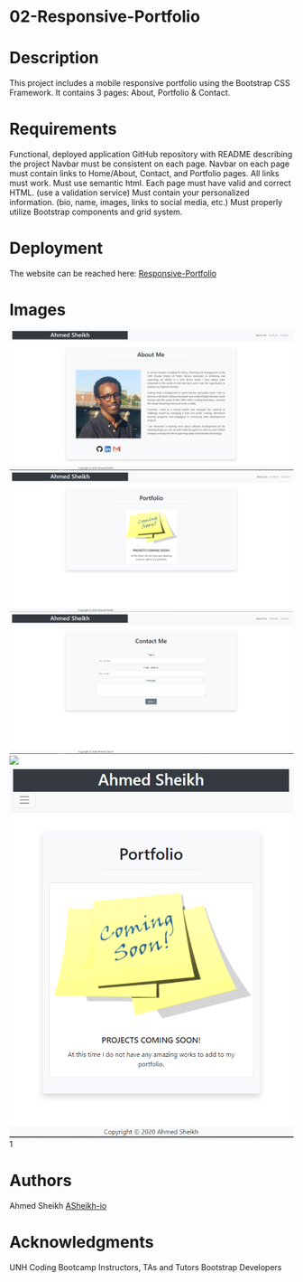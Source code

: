 # 02-Responsive-Portfolio

# Description
This project includes a mobile responsive portfolio using the Bootstrap CSS Framework. It contains 3 pages: About, Portfolio & Contact.

# Requirements
Functional, deployed application GitHub repository with README describing the project Navbar must be consistent on each page. Navbar on each page must contain links to Home/About, Contact, and Portfolio pages. All links must work. Must use semantic html. Each page must have valid and correct HTML. (use a validation service) Must contain your personalized information. (bio, name, images, links to social media, etc.) Must properly utilize Bootstrap components and grid system.

# Deployment
The website can be reached here: [Responsive-Portfolio](https://asheikh-io.github.io/02-Responsive-Portfolio/)

# Images
![](assets/About-Me-lg.PNG)
![](assets/Portfolio-lg.PNG)
![](assets/contact-lg.PNG)
![](asses/About-Me-sm.PNG)
![](assets/portfolio-sm.PNG)
1[](assets/contact-sm.PNG)


# Authors
Ahmed Sheikh  [ASheikh-io](https://github.com/ASheikh-io)

# Acknowledgments
UNH Coding Bootcamp Instructors, TAs and Tutors
Bootstrap Developers